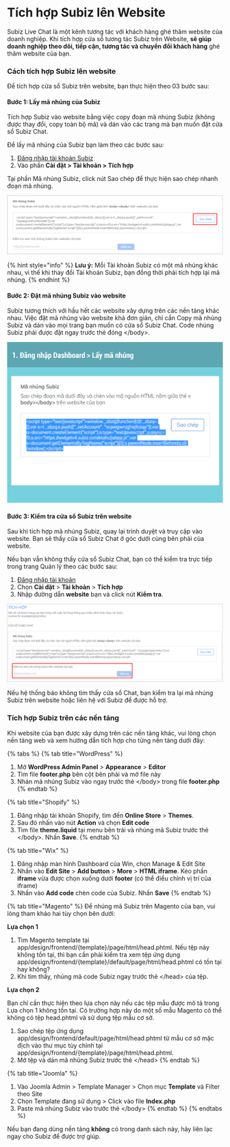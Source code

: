 # Tích hợp Subiz lên Website

Subiz Live Chat là một kênh tương tác với khách hàng ghé thăm website của doanh nghiệp. Khi tích hợp cửa sổ tương tác Subiz trên Website, **sẽ giúp doanh nghiệp theo dõi, tiếp cận, tương tác và chuyển đổi khách hàng** ghé thăm website của bạn.

### Cách tích hợp Subiz lên website

Để tích hợp cửa sổ Subiz trên website, bạn thực hiện theo 03 bước sau:

#### Bước 1: Lấy mã nhúng của Subiz

Tích hợp Subiz vào website bằng việc copy đoạn mã nhúng Subiz \(không được thay đổi, copy toàn bộ mã\) và dán vào các trang mà bạn muốn đặt cửa sổ Subiz Chat.

Để lấy mã nhúng của Subiz bạn làm theo các bước sau:

1. [Đăng nhập tài khoản Subiz](http://app.subiz.com/)
2. Vào phần **Cài đặt &gt; Tài khoản &gt; Tích hợp**

Tại phần Mã nhúng Subiz, click nút Sao chép để thực hiện sao chép nhanh đoạn mã nhúng.

![Sao ch&#xE9;p m&#xE3; nh&#xFA;ng Subiz](../../../.gitbook/assets/copy-embed-code.png)

{% hint style="info" %}
**Lưu ý:** Mỗi Tài khoản Subiz có một mã nhúng khác nhau, vì thế khi thay đổi Tài khoản Subiz, bạn đồng thời phải tích hợp lại mã nhúng.
{% endhint %}

#### Bước 2: Đặt mã nhúng Subiz vào website

Subiz tương thích với hầu hết các website xây dựng trên các nền tảng khác nhau. Việc đặt mã nhúng vào website khá đơn giản, chỉ cần Copy mã nhúng Subiz và dán vào mọi trang bạn muốn có cửa sổ Subiz Chat. Code nhúng Subiz phải được đặt ngay trước thẻ đóng &lt;/body&gt;.

![C&#xE1;ch &#x111;&#x1EB7;t m&#xE3; nh&#xFA;ng Subiz](../../../.gitbook/assets/embedcode.gif)

#### Bước 3: Kiểm tra cửa sổ Subiz trên website

Sau khi tích hợp mã nhúng Subiz, quay lại trình duyệt và truy cập vào website. Bạn sẽ thấy cửa sổ Subiz Chat ở góc dưới cùng bên phải của website.

Nếu bạn vẫn không thấy cửa sổ Subiz Chat, bạn có thể kiểm tra trực tiếp trong trang Quản lý theo các bước sau:

1. [Đăng nhập tài khoản](http://app.subiz.com/)​
2. Chọn **Cài đặt** &gt; **Tài khoản** &gt; **Tích hợp**
3. Nhập đường dẫn **website** bạn và click nút **Kiểm tra**.

![Ki&#x1EC3;m tra xem m&#xE3; nh&#xFA;ng Subiz tr&#xEA;n website c&#x1EE7;a b&#x1EA1;n](../../../.gitbook/assets/kiem-tra-cai-ma-nhung.png)

Nếu hệ thống báo không tìm thấy cửa sổ Chat, bạn kiểm tra lại mã nhúng Subiz trên website hoặc liên hệ với Subiz để được hỗ trợ.

### Tích hợp Subiz trên các nền tảng

Khi website của bạn được xây dựng trên các nền tảng khác, vui lòng chọn nền tảng web và xem hướng dẫn tích hợp cho từng nền tảng dưới đây:

{% tabs %}
{% tab title="WordPress" %}
1. Mở **WordPress Admin Panel** &gt; **Appearance** &gt; **Editor**
2. Tìm file **footer.php** bên cột bên phải và mở file này
3. Nhán mã nhúng Subiz vào ngay trước thẻ &lt;/body&gt; trong file **footer.php**
{% endtab %}

{% tab title="Shopify" %}
1. Đăng nhập tài khoản Shopify, tìm đến **Online Store** &gt; **Themes**.
2. Sau đó nhấn vào nút **Action** và chọn **Edit code**
3. Tìm file **theme.liquid** tại menu bên trái và nhúng mã Subiz trước thẻ &lt;/body&gt;. Nhấn **Save**.
{% endtab %}

{% tab title="Wix" %}
1. Đăng nhập màn hình Dashboard của Win, chọn Manage & Edit Site
2. Nhấn vào **Edit Site** &gt; **Add button** &gt; **More** &gt; **HTML iframe**. Kéo phần **iframe** vừa được chọn xuống dưới **footer** \(có thể điều chỉnh vị trí của iframe\)
3. Nhần vào **Add code**  chèn code của Subiz. Nhấn **Save**
{% endtab %}

{% tab title="Magento" %}
Để nhúng mã Subiz trên Magento của bạn, vui lòng tham khảo hai tùy chọn bên dưới:

**Lựa chọn 1**

1. Tìm Magento template tại app/design/frontend/{template}/page/html/head.phtml. Nếu tệp này không tồn tại, thì bạn cần phải kiểm tra xem tệp ứng dụng app/design/frontend/{template}/default/page/html/head.phtml có tồn tại hay không?
2. Khi tìm thấy, nhúng mã code Subiz ngay trước thẻ &lt;/head&gt; của tệp.

**Lựa chọn 2**

Bạn chỉ cần thực hiện theo lựa chọn này nếu các tệp mẫu được mô tả trong Lựa chọn 1 không tồn tại. Có trường hợp này do một số mẫu Magento có thể không có tệp head.phtml và sử dụng tệp mẫu cơ sở.

1. Sao chép tệp ứng dụng app/design/frontend/default/page/html/head.phtml từ mẫu cơ sở mặc địch vào thư mục tùy chỉnh tại app/design/frontend/{template}/page/html/head.phtml.
2. Mở tệp và dán mã nhũng Subiz trước thẻ &lt;/head&gt;
{% endtab %}

{% tab title="Joomla" %}
1. Vào Joomla Admin &gt; Template Manager &gt; Chọn mục **Template** và Filter theo Site 
2. Chọn Template đang sử dụng &gt; Click vào file **Index.php**
3. Paste mã nhúng Subiz vào trước thẻ &lt;/body&gt;
{% endtab %}
{% endtabs %}

Nếu bạn đang dùng nền tảng **không** có trong danh sách này, hãy liên lạc ngay cho Subiz để được trợ giúp.

